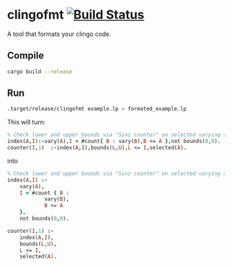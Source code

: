 # clingofmt [![Build Status](https://github.com/potassco/clingofmt/workflows/CI%20Test/badge.svg)](https://github.com/potassco/clingofmt)

A tool that formats your clingo code.

## Compile

```sh
cargo build --release
```

## Run

```sh
.target/release/clingofmt example.lp > formated_example.lp
```

This will turn:

```prolog
% Check lower and upper bounds via "Sinz counter" on selected varying atoms
index(A,I):-vary(A),I = #count{ B : vary(B),B <= A },not bounds(0,0).
counter(I,1)  :-index(A,I),bounds(L,U),L <= I,selected(A).
```

into

```prolog
% Check lower and upper bounds via "Sinz counter" on selected varying atoms
index(A,I) :- 
    vary(A),
    I = #count { B : 
            vary(B),
            B <= A
    },
    not bounds(0,0).

counter(I,1) :- 
    index(A,I),
    bounds(L,U),
    L <= I,
    selected(A).
```
